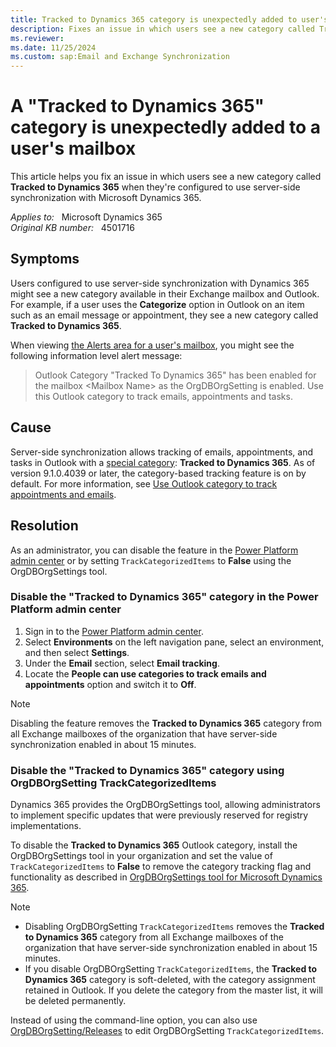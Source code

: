 ```yaml
---
title: Tracked to Dynamics 365 category is unexpectedly added to user's mailbox
description: Fixes an issue in which users see a new category called Tracked to Dynamics 365 when they're configured to use server-side synchronization with Microsoft Dynamics 365.
ms.reviewer: 
ms.date: 11/25/2024
ms.custom: sap:Email and Exchange Synchronization
---
```

# A "Tracked to Dynamics 365" category is unexpectedly added to a user's mailbox

This article helps you fix an issue in which users see a new category called **Tracked to Dynamics 365** when they're configured to use server-side synchronization with Microsoft Dynamics 365.

_Applies to:_ &nbsp; Microsoft Dynamics 365  
_Original KB number:_ &nbsp; 4501716

## Symptoms

Users configured to use server-side synchronization with Dynamics 365 might see a new category available in their Exchange mailbox and Outlook. For example, if a user uses the **Categorize** option in Outlook on an item such as an email message or appointment, they see a new category called **Tracked to Dynamics 365**.

When viewing [the Alerts area for a user's mailbox](/power-platform/admin/monitor-email-processing-errors#view-alerts), you might see the following information level alert message:

> Outlook Category "Tracked To Dynamics 365" has been enabled for the mailbox \<Mailbox Name\> as the OrgDBOrgSetting is enabled. Use this Outlook category to track emails, appointments and tasks.

## Cause

Server-side synchronization allows tracking of emails, appointments, and tasks in Outlook with a [special category](https://support.microsoft.com/office/set-categories-flags-or-reminders-a894348d-b308-4185-840f-aff63063d076): **Tracked to Dynamics 365**. As of version 9.1.0.4039 or later, the category-based tracking feature is on by default. For more information, see [Use Outlook category to track appointments and emails](/power-platform/admin/use-outlook-category-track-appointments-emails).

## Resolution

As an administrator, you can disable the feature in the [Power Platform admin center](https://admin.powerplatform.microsoft.com) or by setting `TrackCategorizedItems` to **False** using the OrgDBOrgSettings tool.

### Disable the "Tracked to Dynamics 365" category in the Power Platform admin center

1. Sign in to the [Power Platform admin center](https://admin.powerplatform.microsoft.com/).
2. Select **Environments** on the left navigation pane, select an environment, and then select **Settings**.
3. Under the **Email** section, select **Email tracking**.
4. Locate the **People can use categories to track emails and appointments** option and switch it to **Off**.

> [!NOTE]
> Disabling the feature removes the **Tracked to Dynamics 365** category from all Exchange mailboxes of the organization that have server-side synchronization enabled in about 15 minutes.

### Disable the "Tracked to Dynamics 365" category using OrgDBOrgSetting TrackCategorizedItems

Dynamics 365 provides the OrgDBOrgSettings tool, allowing administrators to implement specific updates that were previously reserved for registry implementations.

To disable the **Tracked to Dynamics 365** Outlook category, install the OrgDBOrgSettings tool in your organization and set the value of `TrackCategorizedItems` to **False** to remove the category tracking flag and functionality as described in [OrgDBOrgSettings tool for Microsoft Dynamics 365](https://support.microsoft.com/help/2691237/orgdborgsettings-tool-for-microsoft-dynamics-crm).

> [!NOTE]
>
> - Disabling OrgDBOrgSetting `TrackCategorizedItems` removes the **Tracked to Dynamics 365** category from all Exchange mailboxes of the organization that have server-side synchronization enabled in about 15 minutes.
> - If you disable OrgDBOrgSetting `TrackCategorizedItems`, the **Tracked to Dynamics 365** category is soft-deleted, with the category assignment retained in Outlook. If you delete the category from the master list, it will be deleted permanently.

Instead of using the command-line option, you can also use [OrgDBOrgSetting/Releases](https://github.com/seanmcne/OrgDbOrgSettings/releases/) to edit OrgDBOrgSetting `TrackCategorizedItems`.
